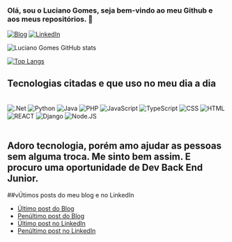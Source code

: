 ### Olá, sou o Luciano Gomes, seja bem-vindo ao meu Github e aos meus repositórios. 👋

[![Blog](https://img.shields.io/badge/Medium-12100E?style=for-the-badge&logo=medium&logoColor=white)](https://medium.com/@lgomesroc)
[![LinkedIn](https://img.shields.io/badge/LinkedIn-0077B5?style=for-the-badge&logo=linkedin&logoColor=white)](https://www.linkedin.com/in/lgomesroc/)


![Luciano Gomes GitHub stats](https://github-readme-stats.vercel.app/api?username=lgomesroc&show_icons=true&theme=onedark)


[![Top Langs](https://github-readme-stats.vercel.app/api/top-langs/?username=lgomesroc&layout=compact)](https://github.com/lgomesroc/github-readme-stats)


## Tecnologias citadas e que uso no meu dia a dia

<div style="display: inline_block"></br>
   <img align="center" alt=".Net" src="https://img.shields.io/badge/.NET-5C2D91?style=for-the-badge&logo=.net&logoColor=white" />
   <img align="center" alt="Python" src="https://img.shields.io/badge/Python-3776AB?style=for-the-badge&logo=python&logoColor=white" />
   <img align="center" alt="Java" src="https://img.shields.io/badge/Java-ED8B00?style=for-the-badge&logo=java&logoColor=white" />
   <img align="center" alt="PHP" src="https://img.shields.io/badge/PHP-777BB4?style=for-the-badge&logo=php&logoColor=white" />
   <img align="center" alt="JavaScript" src="https://img.shields.io/badge/JavaScript-F7DF1E?style=for-the-badge&logo=javascript&logoColor=black" />
   <img align="center" alt="TypeScript" src="https://img.shields.io/badge/TypeScript-007ACC?style=for-the-badge&logo=typescript&logoColor=white" />
   <img align="center" alt="CSS" src="https://img.shields.io/badge/CSS3-1572B6?style=for-the-badge&logo=css3&logoColor=white" />
   <img align="center" alt="HTML" src="https://img.shields.io/badge/HTML5-E34F26?style=for-the-badge&logo=html5&logoColor=white" />
   <img align="center" alt="REACT" src=https://img.shields.io/badge/React-20232A?style=for-the-badge&logo=react&logoColor=61DAFB" />
   <img align="center" alt="Django" src="https://img.shields.io/badge/Node.js-43853D?style=for-the-badge&logo=node.js&logoColor=white" />
   <img align="center" alt="Node.JS" src="https://img.shields.io/badge/Django-092E20?style=for-the-badge&logo=django&logoColor=white" />
</div></br>


## Adoro tecnologia, porém amo ajudar as pessoas sem alguma troca. Me sinto bem assim. E procuro uma oportunidade de Dev Back End Junior.

##vÚtimos posts do meu blog e no LinkedIn
- [Último post do Blog](https://medium.com/@lgomesroc/at%C3%A9-que-enfim-programa%C3%A7%C3%A3o-63ed3a1fa71b)</br>
- [Penúltimo post do Blog](https://medium.com/@lgomesroc/operadores-l%C3%B3gicos-74538b932689)</br>
- [Último post no LinkedIn](https://www.linkedin.com/feed/update/urn:li:activity:6990139600669171712/)</br>
- [Penúltimo post no LinkedIn](https://www.linkedin.com/feed/update/urn:li:activity:6989762253734481920/)</br>
